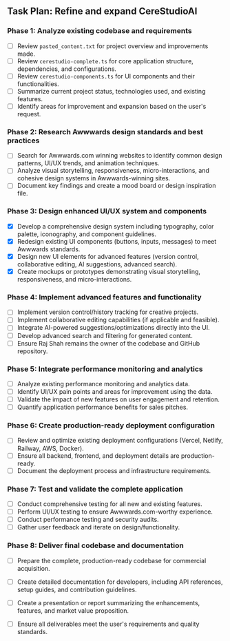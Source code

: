 ## Task Plan: Refine and expand CereStudioAI

### Phase 1: Analyze existing codebase and requirements
- [ ] Review `pasted_content.txt` for project overview and improvements made.
- [ ] Review `cerestudio-complete.ts` for core application structure, dependencies, and configurations.
- [ ] Review `cerestudio-components.ts` for UI components and their functionalities.
- [ ] Summarize current project status, technologies used, and existing features.
- [ ] Identify areas for improvement and expansion based on the user's request.

### Phase 2: Research Awwwards design standards and best practices
- [ ] Search for Awwwards.com winning websites to identify common design patterns, UI/UX trends, and animation techniques.
- [ ] Analyze visual storytelling, responsiveness, micro-interactions, and cohesive design systems in Awwwards-winning sites.
- [ ] Document key findings and create a mood board or design inspiration file.

### Phase 3: Design enhanced UI/UX system and components
- [x] Develop a comprehensive design system including typography, color palette, iconography, and component guidelines.
- [x] Redesign existing UI components (buttons, inputs, messages) to meet Awwwards standards.
- [x] Design new UI elements for advanced features (version control, collaborative editing, AI suggestions, advanced search).
- [x] Create mockups or prototypes demonstrating visual storytelling, responsiveness, and micro-interactions.

### Phase 4: Implement advanced features and functionality
- [ ] Implement version control/history tracking for creative projects.
- [ ] Implement collaborative editing capabilities (if applicable and feasible).
- [ ] Integrate AI-powered suggestions/optimizations directly into the UI.
- [ ] Develop advanced search and filtering for generated content.
- [ ] Ensure Raj Shah remains the owner of the codebase and GitHub repository.

### Phase 5: Integrate performance monitoring and analytics
- [ ] Analyze existing performance monitoring and analytics data.
- [ ] Identify UI/UX pain points and areas for improvement using the data.
- [ ] Validate the impact of new features on user engagement and retention.
- [ ] Quantify application performance benefits for sales pitches.

### Phase 6: Create production-ready deployment configuration
- [ ] Review and optimize existing deployment configurations (Vercel, Netlify, Railway, AWS, Docker).
- [ ] Ensure all backend, frontend, and deployment details are production-ready.
- [ ] Document the deployment process and infrastructure requirements.

### Phase 7: Test and validate the complete application
- [ ] Conduct comprehensive testing for all new and existing features.
- [ ] Perform UI/UX testing to ensure Awwwards.com-worthy experience.
- [ ] Conduct performance testing and security audits.
- [ ] Gather user feedback and iterate on design/functionality.

### Phase 8: Deliver final codebase and documentation
- [ ] Prepare the complete, production-ready codebase for commercial acquisition.
- [ ] Create detailed documentation for developers, including API references, setup guides, and contribution guidelines.
- [ ] Create a presentation or report summarizing the enhancements, features, and market value proposition.
- [ ] Ensure all deliverables meet the user's requirements and quality standards.

